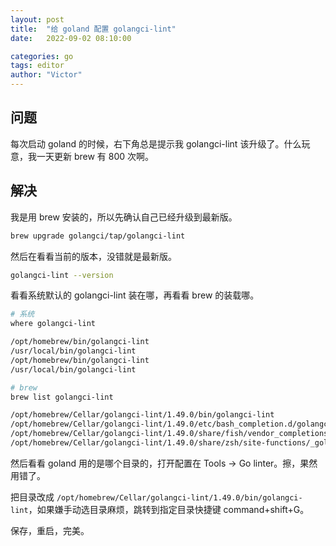 ```yaml
---
layout: post
title:  "给 goland 配置 golangci-lint"
date:   2022-09-02 08:10:00

categories: go
tags: editor
author: "Victor"
---
```


## 问题

每次启动 goland 的时候，右下角总是提示我 golangci-lint 该升级了。什么玩意，我一天更新 brew 有 800 次啊。

## 解决

我是用 brew 安装的，所以先确认自己已经升级到最新版。

```bash
brew upgrade golangci/tap/golangci-lint
```

然后在看看当前的版本，没错就是最新版。

```bash
golangci-lint --version
```

看看系统默认的 golangci-lint 装在哪，再看看 brew 的装载哪。

```bash
# 系统
where golangci-lint

/opt/homebrew/bin/golangci-lint
/usr/local/bin/golangci-lint
/opt/homebrew/bin/golangci-lint
/usr/local/bin/golangci-lint

# brew
brew list golangci-lint

/opt/homebrew/Cellar/golangci-lint/1.49.0/bin/golangci-lint
/opt/homebrew/Cellar/golangci-lint/1.49.0/etc/bash_completion.d/golangci-lint
/opt/homebrew/Cellar/golangci-lint/1.49.0/share/fish/vendor_completions.d/golangci-lint.fish
/opt/homebrew/Cellar/golangci-lint/1.49.0/share/zsh/site-functions/_golangci-lint
```

然后看看 goland 用的是哪个目录的，打开配置在 Tools -> Go linter。擦，果然用错了。

把目录改成 `/opt/homebrew/Cellar/golangci-lint/1.49.0/bin/golangci-lint`，如果嫌手动选目录麻烦，跳转到指定目录快捷键 command+shift+G。

保存，重启，完美。
